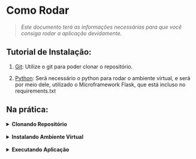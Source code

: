 # Como Rodar
> _Este documento terá as informações necessárias para que você consiga rodar a aplicação devidamente._
## Tutorial de Instalação:

1. [Git](https://git-scm.com/downloads): Utilize o git para poder clonar o repositório.

2. [Python](https://www.python.org/downloads/): Será necessário o python para rodar o ambiente virtual, e será por meio dele, utilizado o Microframework Flask, que está incluso no requirements.txt

## Na prática:

<details>
  <summary><b>Clonando Repositório</b></summary>

  Para clonar o projeto e utilizá-lo em seu computador, siga os seguintes passos:
  
  Crie uma pasta onde deseja armazenar nosso projeto, e então abra-a e clique no url da pasta, após isto, escreva em cima do url `cmd`, para abrir o prompt de comando. E então execute o comando abaixo:
  
  > _Obs.: Caso você esteja no LINUX, a parte de escrever "cmd" não irá funcionar, então clique com o botão direito na pasta que você criou e selecione a opção "Abrir no terminal"_

  
  ```
  git clone https://github.com/DuuhZero/Site_GTA.git
  ``` 

</details>
<br>

<details>
  <summary><b>Instalando Ambiente Virtual</b></summary>

  Após a clonagem, clique com o botão direito na pasta e selecione a opção de abrir com o Terminal, e insira os seguintes comandos :

  ```
  python3 -m venv venv
  venv\Scripts\activate
  pip install -r requirements.txt
  ```

  > _Caso você esteja em LINUX, digite os comandos desta maneira:_<br>
  `python3 -m venv venv`<br>
  `source venv/bin/activate`<br>
  `pip install -r requirements.txt`

</details>
<br>

<details>
  <summary><b>Executando Aplicação</b></summary>

  1. Ainda dentro do ambiente virtual, execute o seguinte comando:
  ```
  flask run
  ```
  > _Também é possivel executar pelo próprio arquivo app.py, onde no seu editor de texto você seleciona:_<br>
  `Executar Arquivo do Python`<br>
  ou<br>
  `"Clique no botão de play "▶️"`<br>

  2. Por fim, entre no link que aparecerá no cmd copiando e colando ele no seu navegador de preferência.

  3. Após finalizar o uso do nosso site, para sair do ambiente virtual, no terminal, execute o atalho `Ctrl+C` para finalizar o serviço do Flask, e então execute o seguinte comando:
  ```
  deactivate
  ```

</details>



